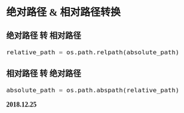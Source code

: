 <font size=4 face='楷体'>  

## 绝对路径 & 相对路径转换  

### 绝对路径 转 相对路径  

```python
relative_path = os.path.relpath(absolute_path)
```

### 相对路径 转 绝对路径  

```python 
absolute_path = os.path.abspath(relative_path)
```

**2018.12.25**